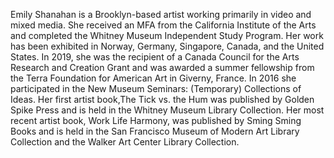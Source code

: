 Emily Shanahan is a Brooklyn-based artist working primarily in video and mixed
media. She received an MFA from the California Institute of the Arts and
completed the Whitney Museum Independent Study Program. Her work has been
exhibited in Norway, Germany, Singapore, Canada, and the United States. In
2019, she was the recipient of a Canada Council for the Arts Research and
Creation Grant and was awarded a summer fellowship from the Terra Foundation
for American Art in Giverny, France. In 2016 she participated in the New
Museum Seminars: (Temporary) Collections of Ideas. Her first artist book,The
Tick vs. the Hum was published by Golden Spike Press and is held in the
Whitney Museum Library Collection. Her most recent artist book, Work Life
Harmony, was published by Sming Sming Books and is held in the San Francisco
Museum of Modern Art Library Collection and the Walker Art Center Library
Collection.
